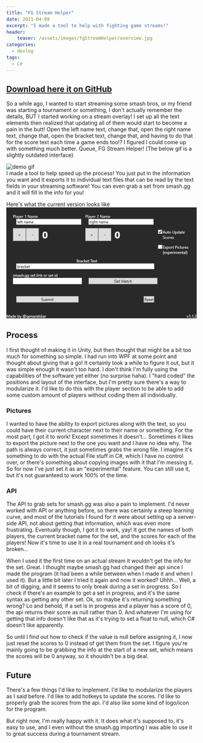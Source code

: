 ```yaml
---
title: "FG Stream Helper"
date: 2021-04-09
excerpt: "I made a tool to help with fighting game streams!"
header:
    teaser: /assets/images/fgStreamHelper/overview.jpg
categories:
  - devlog
tags:
  - C#
---
```

## [Download here it on GitHub](https://github.com/genaralskar/FG-Stream-Helper/releases)

So a while ago, I wanted to start streaming some smash bros, or my friend was starting a tournament or something, I don't actually remember the details, BUT I started working on a stream overlay! I set up all the text elements then realized that updating all of them would start to become a pain in the butt! Open the left name text, change that, open the right name text, change that, open the bracket text, change that, and having to do that for the score text each time a game ends too!? I figured I could come up with something much better. Queue, FG Stream Helper! (The below gif is a slightly outdated interface)

![demo gif](/assets/images/fgStreamHelper/demo.gif)  
I made a tool to help speed up the process! You just put in the information you want and it exports it to individual text files that can be read by the text fields in your streaming software! You can even grab a set from smash.gg and it will fill in the info for you!  

Here's what the current version looks like
![current layout](/assets/images/fgStreamHelper/overview.jpg)

## Process
I first thought of making it in Unity, but then thought that might be a bit too much for something so simple. I had run into WPF at some point and thought about giving that a go! It certainly took a while to figure it out, but it was simple enough it wasn't too hard. I don't think I'm fully using the capabilities of the software yet either (no surprise haha). I "hard coded" the positions and layout of the interface, but I'm pretty sure there's a way to modularize it. I'd like to do this with the player section to be able to add some custom amount of players without coding them all individually.

### Pictures
I wanted to have the ability to export pictures along with the text, so you could have their current character next to their name or something. For the most part, I got it to work! Except sometimes it doesn't... Sometimes it likes to export the picture next to the one you want and I have no idea why. The path is always correct, it just sometimes grabs the wrong file. I imagine it's something to do with the actual File stuff in C#, which I have no control over, or there's something about copying images with it that I'm messing it. So for now I've just set it as an "experimental" feature. You can still use it, but it's not guaranteed to work 100% of the time.

### API
The API to grab sets for smash.gg was also a pain to implement. I'd never worked with API or anything before, so there was certainly a steep learning curve, and most of the tutorials I found for it were about setting up a server-side API, not about getting that information, which was even more frustrating. Eventually though, I got it to work, yay! It got the names of both players, the current bracket name for the set, and the scores for each of the players! Now it's time to use it in a real tournament and oh looks it's broken...

When I used it the first time on an actual stream it wouldn't get the info for the set. Great. I thought maybe smash.gg had changed their api since I made the program (it had been a while between when I made it and when I used it). But a little bit later I tried it again and now it worked? Uhhh... Well, a bit of digging, and it seems to only break during a set in progress. So I check if there's an example to get a set in progress, and it's the same syntax as getting any other set. Ok, so maybe it's returning something wrong? Lo and behold, if a set is in progress and a player has a score of 0, the api returns their score as null rather than 0. And whatever I'm using for getting that info doesn't like that as it's trying to set a float to null, which C# doesn't like apparently.

So until I find out how to check if the value is null before assigning it, I now just reset the scores to 0 instead of get them from the set. I figure you're mainly going to be grabbing the info at the start of a new set, which means the scores will be 0 anyway, so it shouldn't be a big deal.

## Future
There's a few things I'd like to implement. I'd like to modularize the players as I said before. I'd like to add hotkeys to update the scores. I'd like to properly grab the scores from the api. I'd also like some kind of logo/icon for the program.

But right now, I'm really happy with it. It does what it's supposed to, it's easy to use, and I even without the smash.gg importing I was able to use it to great success during a tournament stream.